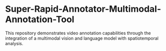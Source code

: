 # Super-Rapid-Annotator-Multimodal-Annotation-Tool
 This repository demonstrates video annotation capabilities through the integration of a multimodal vision and language model with spatiotemporal analysis.
